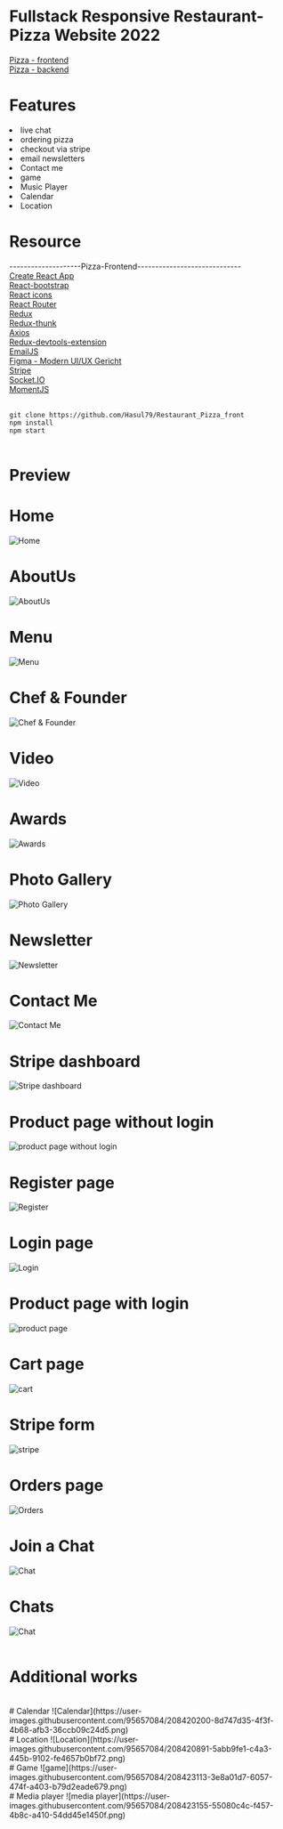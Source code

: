 # Fullstack Responsive Restaurant-Pizza Website 2022

[Pizza - frontend](https://github.com/Hasul79/Restaurant_Pizza_front)<br />
[Pizza - backend](https://github.com/Hasul79/My-Restaurant-BackEnd)<br />

# Features
<li> live chat </li>
<li> ordering pizza </li>
<li> checkout via stripe </li>
<li> email newsletters </li>
<li> Contact me </li>
<li>game</li>
<li>Music Player</li>
<li> Calendar </li>
<li> Location </li>


# Resource

--------------------Pizza-Frontend-----------------------------
<br />
[Create React App](https://create-react-app.dev/)<br /> 
[React-bootstrap](https://react-bootstrap.github.io/)<br />
[React icons](https://react-icons.github.io/react-icons/)<br />
[React Router](https://reactrouter.com/en/main)<br />
[Redux](https://redux.js.org/)<br />
[Redux-thunk](https://www.npmjs.com/package/redux-thunk)<br />
[Axios](https://axios-http.com/)<br>
[Redux-devtools-extension](https://www.npmjs.com/package/@redux-devtools/extension)<br />
[EmailJS](https://www.emailjs.com/) <br />
[Figma - Modern UI/UX Gericht](https://www.figma.com/file/yvClSI9AZBRX8UaaGEByF3/Modern-UI%2FUX%3A-Gericht?node-id=0%3A21&t=5Z7dzFJjhjsPRpMH-0)<br />
[Stripe](https://stripe.com/)<br />
[Socket.IO](https://socket.io/)<br />
[MomentJS](https://momentjs.com/)<br />
<br />



```git clone https://github.com/Hasul79/Restaurant_Pizza_front``` <br />
```npm install``` <br />
```npm start``` <br />
<br />
 

# Preview <br />
# Home
![Home](https://user-images.githubusercontent.com/95657084/208397945-9f5a6768-e60a-4e98-9c8c-e8b33cd15ca7.png)<br />
# AboutUs
![AboutUs](https://user-images.githubusercontent.com/95657084/208398351-874dfb0a-e918-4f6a-9522-9f717d2b2533.png)<br />
# Menu
![Menu](https://user-images.githubusercontent.com/95657084/208398454-50a02916-04ba-44f0-925d-2951cf803aac.png) <br />
# Chef & Founder
![Chef & Founder](https://user-images.githubusercontent.com/95657084/208398524-44fd19a7-ad12-47ea-8d90-1ea08f437da8.png)<br />
# Video
![Video](https://user-images.githubusercontent.com/95657084/208398556-6bce333b-d3d4-44bf-b2ff-477241b07ffa.png)<br />
# Awards
![Awards](https://user-images.githubusercontent.com/95657084/208398596-af6d692f-49de-465c-9e6d-8d2b536ca0c0.png)<br />
# Photo Gallery
![Photo Gallery](https://user-images.githubusercontent.com/95657084/208398655-d33d1d87-9fb6-4361-a7d2-8a2f183831ea.png) <br />
# Newsletter
![Newsletter](https://user-images.githubusercontent.com/95657084/208398722-ab426c0c-be57-44df-abd2-7e638f15acf5.png)<br />
# Contact Me
![Contact Me](https://user-images.githubusercontent.com/95657084/208398755-a6c79692-142d-4c1b-bfd3-bc67b89e7127.png)<br />
# Stripe dashboard
![Stripe dashboard](https://user-images.githubusercontent.com/95657084/208398787-595439d1-bdfd-41ec-917b-56a94740ae9f.png)<br />
# Product page without login
![product page without login](https://user-images.githubusercontent.com/95657084/208398809-fbccbacf-6e58-443e-9833-da2fe0e78a69.png)<br />
# Register page
![Register ](https://user-images.githubusercontent.com/95657084/208398938-fc227c24-dc47-44fc-961c-cece92da3b7c.png)<br />
# Login page
![Login](https://user-images.githubusercontent.com/95657084/208398835-0f5cbb84-1f38-4fff-af48-99bf67e3b531.png)<br />
# Product page with login
![product page](https://user-images.githubusercontent.com/95657084/208400677-7d4d27ee-125d-42ed-8127-4c5850f6dfd4.png)<br />
# Cart page
![cart](https://user-images.githubusercontent.com/95657084/208417700-81b5f056-1e72-4d44-998f-293528464fd4.png)<br />
# Stripe form
![stripe](https://user-images.githubusercontent.com/95657084/208399041-2bbb9cd6-4eee-4d66-b6cf-d2697efb84ba.png)<br />
# Orders page
![Orders](https://user-images.githubusercontent.com/95657084/208399046-50bc84b2-2769-4c24-9842-242f18617bdb.png)<br />
# Join a Chat 
![Chat](https://user-images.githubusercontent.com/95657084/208420152-26301356-2849-4858-aa1c-438ec7c8a062.png)<br />
# Chats 
![Chat](https://user-images.githubusercontent.com/95657084/208420177-9db09a3b-ee07-449b-840c-2d8592f07ff4.png)<br />
<br />
# Additional works
<br />
# Calendar
![Calendar](https://user-images.githubusercontent.com/95657084/208420200-8d747d35-4f3f-4b68-afb3-36ccb09c24d5.png)<br />
# Location
![Location](https://user-images.githubusercontent.com/95657084/208420891-5abb9fe1-c4a3-445b-9102-fe4657b0bf72.png)<br />
# Game 
![game](https://user-images.githubusercontent.com/95657084/208423113-3e8a01d7-6057-474f-a403-b79d2eade679.png)<br />
# Media player
![media player](https://user-images.githubusercontent.com/95657084/208423155-55080c4c-f457-4b8c-a410-54dd45e1450f.png)<br />
